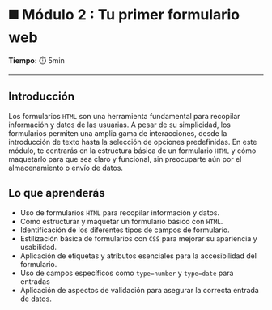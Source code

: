 # ◼️ Módulo 2 : Tu primer formulario web

**Tiempo:** ⏱️ 5min

---

## Introducción

Los formularios `HTML` son una herramienta fundamental para recopilar información y datos de las usuarias. A pesar de su simplicidad, los formularios permiten una amplia gama de interacciones, desde la introducción de texto hasta la selección de opciones predefinidas. En este módulo, te centrarás en la estructura básica de un formulario `HTML` y cómo maquetarlo para que sea claro y funcional, sin preocuparte aún por el almacenamiento o envío de datos.

## Lo que aprenderás

* Uso de formularios `HTML` para recopilar información y datos.
* Cómo estructurar y maquetar un formulario básico con `HTML`.
* Identificación de los diferentes tipos de campos de formulario.
* Estilización básica de formularios con `CSS` para mejorar su apariencia y usabilidad.
* Aplicación de etiquetas y atributos esenciales para la accesibilidad del formulario.
* Uso de campos específicos como `type=number` y `type=date` para entradas
* Aplicación de aspectos de validación para asegurar la correcta entrada de datos.
